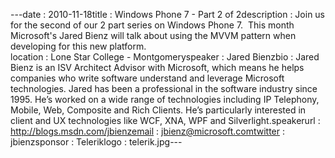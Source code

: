 ---﻿date : 2010-11-18title : Windows Phone 7 - Part 2 of 2description : Join us for the second of our 2 part series on Windows Phone 7.  This month Microsoft's Jared Bienz will talk about using the MVVM pattern when developing for this new platform.<br />location : Lone Star College - Montgomeryspeaker : Jared Bienzbio : Jared Bienz is an ISV Architect Advisor with Microsoft, which means he helps companies who write software understand and leverage Microsoft technologies. Jared has been a professional in the software industry since 1995. He’s worked on a wide range of technologies including IP Telephony, Mobile, Web, Composite and Rich Clients. He’s particularly interested in client and UX technologies like WCF, XNA, WPF and Silverlight.speakerurl : http://blogs.msdn.com/jbienzemail : jbienz@microsoft.comtwitter : jbienzsponsor : Teleriklogo : telerik.jpg---